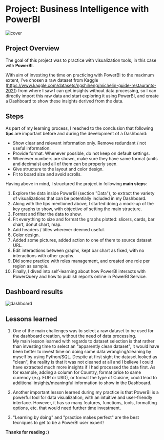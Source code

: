# Project: Business Intelligence with PowerBI
![cover](cover.jpg)

## Project Overview
The goal of this project was to practice with visualization tools, in this case with **PowerBI**.

With aim of investing the time on practicing with PowerBI to the maximum extent, I've chosen a raw dataset from Kaggle (https://www.kaggle.com/datasets/ngshiheng/michelin-guide-restaurants-2021) from where I saw I can get insights without data processing, so I can directly import this raw data and start exploring it using PowerBI, and create a Dashboard to show these insights derived from the data.

## Steps 
As part of my learning process, I reached to the conclusion that following **tips** are important before and during the development of a Dashboard:
- Show clear and relevant information only. Remove redundant / not useful information.
- Provide format. Whenever possible, do not keep on default settings.
- Whenever numbers are shown, make sure they have same format (units and decimals) and all of them can be properly seen.
- Give structure to the layout and color design.
- Fit to board size and avoid scrolls.

Having above in mind, I structured the project in following **main steps**:
1. Explore the data inside PowerBI (section "Data"), to extract the variety of visualizations that can be potentially included in my Dashboard.
2. Along with the tips mentioned above, I started doing a mock-up of the key graphs to show, with objective of setting the main structure. 
3. Format and filter the data to show. 
4. Fit everything to size and format the graphs plotted: slicers, cards, bar chart, donut chart, map.
5. Add headers / titles wherever deemed useful. 
6. Color design.
7. Added some pictures, added action to one of them to source dataset URL.
8. Edit interactions between graphs, kept bar chart as fixed, with no interactions with other graphs.
9. Did some practice with roles management, and created one role per region as sample. 
10. Finally, I dived into self-learning about how PowerBI interacts with PowerQuery and how to publish reports online in PowerBI Service.

## Dashboard results
![dashboard](dashboard.JPG)

## Lessons learned

1. One of the main challenges was to select a raw dataset to be used for the dashboard creation, without the need of data processing.  
My main lesson learned with regards to dataset selection is that rather than investing time to select an "apparently clean dataset", it would have been better to invest time on doing some data wrangling/cleaning by myself by using Python/SQL.
Despite at first sight the dataset looked as "clean", the reality is that it was not cleaned at all and I believe I could have extracted much more insights if I had processed the data first. 
As for example, adding a column for Country, format price to same currency (e.g. EUR or USD), or format the type of Cuisine, could lead to additional insights/meaningful information to show in the Dashboard. 

2. Another important lesson learned during my practice is that PowerBi is a powerful tool for data visualization, with an intuitive and user-friendly interface.
However, it has so many features, functions, tools, formatting options, etc. that would need further time investment. 

3. "Learning by doing" and "practice makes perfect" are the best tecniques to get to be a PowerBI user expert!

**Thanks for reading :)**

